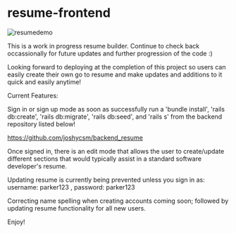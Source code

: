 # resume-frontend

![resumedemo](./resumedemo.gif)

This is a work in progress resume builder. Continue to check back occassionally for future updates and further progression of the code :)

Looking forward to deploying at the completion of this project so users can easily create their own go to resume and make updates and additions to it quick and easily anytime!

Current Features:

Sign in or sign up mode as soon as successfully run a 'bundle install', 'rails db:create', 'rails db:migrate', 'rails db:seed', and 'rails s' from the backend repository listed below!

https://github.com/joshycsm/backend_resume

Once signed in, there is an edit mode that allows the user to create/update different sections that would typically assist in a standard software developer's resume.

Updating resume is currently being prevented unless you sign in as:
username: parker123 , password: parker123

Correcting name spelling when creating accounts coming soon; followed by updating resume functionality for all new users.

Enjoy!
